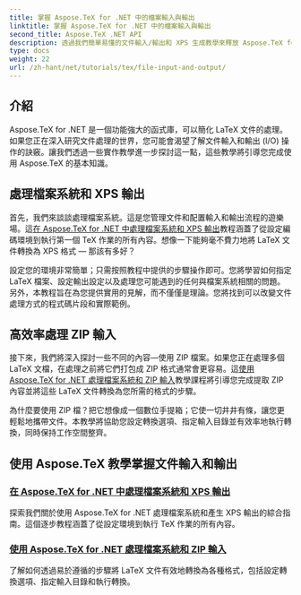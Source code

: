 ```yaml
---
title: 掌握 Aspose.TeX for .NET 中的檔案輸入與輸出
linktitle: 掌握 Aspose.TeX for .NET 中的檔案輸入與輸出
second_title: Aspose.TeX .NET API
description: 透過我們簡單易懂的文件輸入/輸出和 XPS 生成教學來釋放 Aspose.TeX for .NET 的強大功能，以實現無縫文件處理。
type: docs
weight: 22
url: /zh-hant/net/tutorials/tex/file-input-and-output/
---
```

## 介紹

Aspose.TeX for .NET 是一個功能強大的函式庫，可以簡化 LaTeX 文件的處理。如果您正在深入研究文件處理的世界，您可能會渴望了解文件輸入和輸出 (I/O) 操作的訣竅。讓我們透過一些實作教學進一步探討這一點，這些教學將引導您完成使用 Aspose.TeX 的基本知識。

## 處理檔案系統和 XPS 輸出

首先，我們來談談處理檔案系統。這是您管理文件和配置輸入和輸出流程的遊樂場。這[在 Aspose.TeX for .NET 中處理檔案系統和 XPS 輸出](./handle-filesystem-and-xps-output/)教程涵蓋了從設定編碼環境到執行第一個 TeX 作業的所有內容。想像一下能夠毫不費力地將 LaTeX 文件轉換為 XPS 格式 — 那該有多好？ 

設定您的環境非常簡單；只需按照教程中提供的步驟操作即可。您將學習如何指定 LaTeX 檔案、設定輸出設定以及處理您可能遇到的任何與檔案系統相關的問題。另外，本教程旨在為您提供實用的見解，而不僅僅是理論。您將找到可以改變文件處理方式的程式碼片段和實際範例。

## 高效率處理 ZIP 輸入

接下來，我們將深入探討一些不同的內容—使用 ZIP 檔案。如果您正在處理多個 LaTeX 文檔，在處理之前將它們打包成 ZIP 格式通常會更容易。這[使用 Aspose.TeX for .NET 處理檔案系統和 ZIP 輸入](./handle-filesystem-and-zip-inputs/)教學課程將引導您完成提取 ZIP 內容並將這些 LaTeX 文件轉換為您所需的格式的步驟。

為什麼要使用 ZIP 檔？把它想像成一個數位手提箱；它使一切井井有條，讓您更輕鬆地攜帶文件。本教學將協助您設定轉換選項、指定輸入目錄並有效率地執行轉換，同時保持工作空間整齊。 

## 使用 Aspose.TeX 教學掌握文件輸入和輸出
### [在 Aspose.TeX for .NET 中處理檔案系統和 XPS 輸出](./handle-filesystem-and-xps-output/)
探索我們關於使用 Aspose.TeX for .NET 處理檔案系統和產生 XPS 輸出的綜合指南。這個逐步教程涵蓋了從設定環境到執行 TeX 作業的所有內容。
### [使用 Aspose.TeX for .NET 處理檔案系統和 ZIP 輸入](./handle-filesystem-and-zip-inputs/)
了解如何透過易於遵循的步驟將 LaTeX 文件有效地轉換為各種格式，包括設定轉換選項、指定輸入目錄和執行轉換。